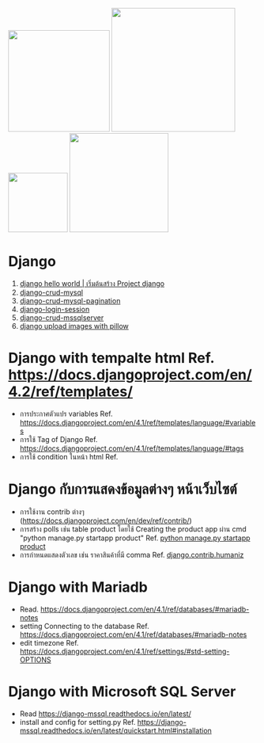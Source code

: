 <img src="https://user-images.githubusercontent.com/89516355/235416221-cf1ccd02-ae8d-45c5-b900-444dd1ae9b47.png" width="205">  <img src="https://user-images.githubusercontent.com/89516355/235416348-6ff88b33-7cd1-4a2e-9529-57512b6a206f.png" width="250">  <img src="https://user-images.githubusercontent.com/89516355/235414368-0ee8b98d-647a-4c17-a031-df3a9b796b20.png" width="120">        <img src="https://user-images.githubusercontent.com/89516355/235414515-ddc2eefb-cf26-4b64-b079-b2545b7dc7af.png" width="200"> 


# Django

1. <a href="https://github.com/kiadbodin/Django/tree/main/helloworld"> django hello world | เริ่มต้นสร้าง Project django </a>
2. <a href="https://github.com/kiadbodin/Django/tree/main/django-crud-mysql"> django-crud-mysql  </a>
3. <a href="https://github.com/kiadbodin/Django/tree/main/django-crud-mysql-pagination"> django-crud-mysql-pagination  </a>
4. <a href="https://github.com/kiadbodin/Django/tree/main/django-login-session"> django-login-session  </a>
5. <a href="https://github.com/kiadbodin/Django/tree/main/django-crud-mssqlserver"> django-crud-mssqlserver  </a>
4. <a href="#"> django upload images with pillow </a>



# Django with tempalte html Ref. https://docs.djangoproject.com/en/4.2/ref/templates/
* การประกาศตัวแปร variables Ref. https://docs.djangoproject.com/en/4.1/ref/templates/language/#variables
* การใช้ Tag of Django Ref. https://docs.djangoproject.com/en/4.1/ref/templates/language/#tags
* การใช้ condition ในหน้า html Ref. 

# Django กับการแสดงข้อมูลต่างๆ หน้าเว็บไซต์
* การใช้งาน contrib ต่างๆ (https://docs.djangoproject.com/en/dev/ref/contrib/)
* การสร้าง polls เช่น table product โดยใช้ Creating the product app ผ่าน cmd "python manage.py startapp product" 
 Ref. <a href="https://docs.djangoproject.com/en/dev/intro/tutorial01/"> python manage.py startapp product </a> 
* การกำหนดแสดงตัวเลข เช่น ราคาสินค้าที่มี comma Ref. <a href="https://docs.djangoproject.com/en/dev/ref/contrib/humanize/#ref-contrib-humanize"> django.contrib.humaniz </a> 

# Django with Mariadb
* Read. https://docs.djangoproject.com/en/4.1/ref/databases/#mariadb-notes
* setting Connecting to the database Ref. https://docs.djangoproject.com/en/4.1/ref/databases/#mariadb-notes
* edit timezone Ref. https://docs.djangoproject.com/en/4.1/ref/settings/#std-setting-OPTIONS

# Django with Microsoft SQL Server
* Read https://django-mssql.readthedocs.io/en/latest/
* install and config for setting.py Ref. https://django-mssql.readthedocs.io/en/latest/quickstart.html#installation
